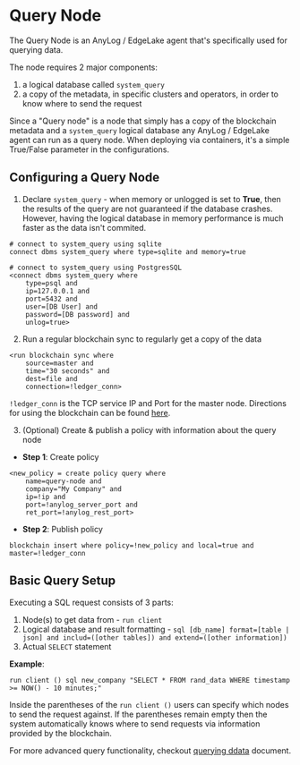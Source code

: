 # Query Node

The Query Node is an AnyLog / EdgeLake agent that's specifically used for querying data.

The node requires 2 major components: 
1. a logical database called `system_query`
2. a copy of the metadata, in specific clusters and operators, in order to know where to send the request


Since a "Query node" is a node that simply has a copy of the blockchain metadata and a `system_query` logical database 
any AnyLog / EdgeLake agent can run as a query node. When deploying via containers, it's a simple True/False parameter 
in the configurations.

## Configuring a Query Node

1. Declare `system_query` - when memory or unlogged is set to **True**, then the results of the query are not guaranteed 
if the database crashes. However, having the logical database in memory performance is much faster as the data isn't 
commited.

```anylog
# connect to system_query using sqlite 
connect dbms system_query where type=sqlite and memory=true 

# connect to system_query using PostgresSQL 
<connect dbms system_query where 
    type=psql and 
    ip=127.0.0.1 and 
    port=5432 and 
    user=[DB User] and 
    password=[DB password] and 
    unlog=true>
```

2. Run a regular blockchain sync to regularly get a copy of the data 

```anylog
<run blockchain sync where 
    source=master and 
    time="30 seconds" and 
    dest=file and 
    connection=!ledger_conn>
```
`!ledger_conn` is the TCP service IP and Port for the master node. Directions for using the blockchain can be found [here]().


3. (Optional) Create & publish a policy with information about the query node 
* **Step 1**: Create policy 
```anylog
<new_policy = create policy query where 
    name=query-node and 
    company="My Company" and 
    ip=!ip and 
    port=!anylog_server_port and
    ret_port=!anylog_rest_port>
```

* **Step 2**: Publish policy
```anylog
blockchain insert where policy=!new_policy and local=true and master=!ledger_conn
```

## Basic Query Setup

Executing a SQL request consists of 3 parts:
1. Node(s) to get data from - `run client`
2. Logical database and result formatting - `sql [db_name] format=[table | json] and includ=([other tables]) and extend=([other information])`
3. Actual `SELECT` statement 

**Example**: 
```anylog
run client () sql new_company "SELECT * FROM rand_data WHERE timestamp >= NOW() - 10 minutes;"
```

Inside the parentheses of the `run client ()` users can specify which nodes to send the request against. If the 
parentheses remain empty then the system automatically knows where to send requests via information provided by the 
blockchain. 

For more advanced query functionality, checkout [querying ddata]() document. 
